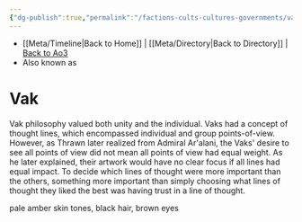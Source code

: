 ```yaml
---
{"dg-publish":true,"permalink":"/factions-cults-cultures-governments/vak/"}
---
```


- [[Meta/Timeline\|Back to Home]] | [[Meta/Directory\|Back to Directory]] | [Back to Ao3](https://archiveofourown.org/works/19334440/chapters/45992584)
- Also known as

# Vak
Vak philosophy valued both unity and the individual. Vaks had a concept of thought lines, which encompassed individual and group points-of-view. However, as Thrawn later realized from Admiral Ar'alani, the Vaks' desire to see all points of view did not mean all points of view had equal weight. As he later explained, their artwork would have no clear focus if all lines had equal impact. To decide which lines of thought were more important than the others, something more important than simply choosing what lines of thought they liked the best was having trust in a line of thought. 

pale amber skin tones, black hair, brown eyes
